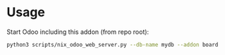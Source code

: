 # Usage

Start Odoo including this addon (from repo root):

```bash
python3 scripts/nix_odoo_web_server.py --db-name mydb --addon board
```
